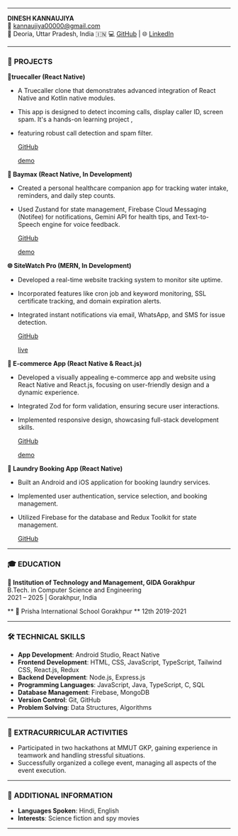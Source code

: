 

---

**DINESH KANNAUJIYA**  
📧 [kannaujiya00000@gmail.com](mailto:kannaujiya00000@gmail.com)   
📍 Deoria, Uttar Pradesh, India  🇮🇳
💻 [GitHub](https://github.com/Dinesh7571) | 🌐 [LinkedIn](https://www.linkedin.com/in/dinesh-kannaujiya-985719205/)

---

### 💼 **PROJECTS**  



**📵truecaller (React Native)**  
- A Truecaller clone that demonstrates advanced integration of React Native and Kotlin native modules.
- This app is designed to detect incoming calls, display caller ID, screen spam. It's a hands-on learning project ,
- featuring robust call detection and spam filter.

  [GitHub](https://github.com/Dinesh7571/Truecaller-clone-react-native)
  
  [demo](https://www.youtube.com/watch?v=J-DBm1FjPKU)

**🤖 Baymax (React Native, In Development)**  
- Created a personal healthcare companion app for tracking water intake, reminders, and daily step counts.  
- Used Zustand for state management, Firebase Cloud Messaging (Notifee) for notifications, Gemini API for health tips, and Text-to-Speech engine for voice feedback.
   
   [GitHub](https://github.com/Dinesh7571/Baymax)
  
   [demo](https://youtu.be/DCYvhKRuVCg?si=1j8ckdw6omisVrED)

**🌐 SiteWatch Pro (MERN, In Development)**  
- Developed a real-time website tracking system to monitor site uptime.  
- Incorporated features like cron job and keyword monitoring, SSL certificate tracking, and domain expiration alerts.  
- Integrated instant notifications via email, WhatsApp, and SMS for issue detection.
  
  [GitHub](https://github.com/Dinesh7571/SiteWatch-pro)
  
   [live](https://sitewatchpro.vercel.app)
  
**🛒 E-commerce App (React Native & React.js)**  
- Developed a visually appealing e-commerce app and website using React Native and React.js, focusing on user-friendly design and a dynamic experience.  
- Integrated Zod for form validation, ensuring secure user interactions.  
- Implemented responsive design, showcasing full-stack development skills.  

  [GitHub](https://github.com/Dinesh7571/Ecommerce-in-react-native)
  
  [demo](https://youtube.com/shorts/snl_MiUqJTw?si=aNH-DdUvRhHRHdnd)
  
**🧺 Laundry Booking App (React Native)**  
- Built an Android and iOS application for booking laundry services.  
- Implemented user authentication, service selection, and booking management.  
- Utilized Firebase for the database and Redux Toolkit for state management.  

  [GitHub](https://github.com/Dinesh7571/Laundry/tree/laundry2.0)
  
  



---

### 🎓 **EDUCATION**  

**🏫 Institution of Technology and Management, GIDA Gorakhpur**  
B.Tech. in Computer Science and Engineering  
2021 – 2025 | Gorakhpur, India  

** 🏫 Prisha International School Gorakhpur **
12th   2019-2021 

---

### 🛠️ **TECHNICAL SKILLS**  
- **App Development**: Android Studio, React Native  
- **Frontend Development**: HTML, CSS, JavaScript, TypeScript, Tailwind CSS, React.js, Redux  
- **Backend Development**: Node.js, Express.js  
- **Programming Languages**: JavaScript, Java, TypeScript, C, SQL  
- **Database Management**: Firebase, MongoDB  
- **Version Control**: Git, GitHub  
- **Problem Solving**: Data Structures, Algorithms  

---

### 🎯 **EXTRACURRICULAR ACTIVITIES**  
- Participated in two hackathons at MMUT GKP, gaining experience in teamwork and handling stressful situations.  
- Successfully organized a college event, managing all aspects of the event execution.

---

### 🌟 **ADDITIONAL INFORMATION**  
- **Languages Spoken**: Hindi, English  
- **Interests**: Science fiction and spy movies  

---
